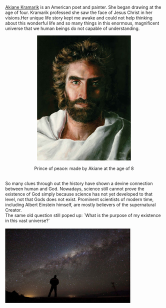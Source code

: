 [Akiane Kramarik](https://en.wikipedia.org/wiki/Akiane) is an American poet and painter. She began drawing at the age of four. Kramarik professed she saw the face of Jesus Christ in her visions.Her unique life story kept me awake and could not help thinking about this wonderful life and so many things in this enormous, magnificent universe that we human beings do not capable of understanding.

<p align="center">
<img src = "https://github.com/SimonCao1207/SimonCao1207.github.io/blob/master/images/prince_of_peace.jpg?raw=true" width=300>

<p align="center"> Prince of peace: made by Akiane at the age of 8 </p>

<br>
So many clues through out the history have shown a devine connection between human and God. Nowadays, science still cannot prove the existence of God simply because science
has not yet developed to that level, not that Gods does not exist. Prominent scientists of modern time, including Albert Einstein himself, are mostly believers of the supernatural Creator.
<br>
The same old question still poped up:
`What is the purpose of my existence in this vast universe?`
<br><br>

<img src = "https://github.com/SimonCao1207/SimonCao1207.github.io/blob/master/images/lonely_universe.jpg?raw=true" width = 400>
